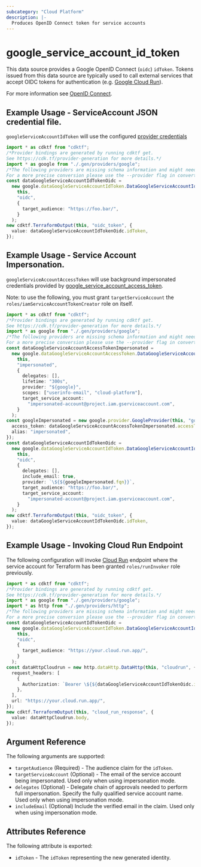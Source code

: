 ```yaml
---
subcategory: "Cloud Platform"
description: |-
  Produces OpenID Connect token for service accounts
---
```


# google\_service\_account\_id\_token

This data source provides a Google OpenID Connect (`oidc`) `idToken`.  Tokens issued from this data source are typically used to call external services that accept OIDC tokens for authentication (e.g. [Google Cloud Run](https://cloud.google.com/run/docs/authenticating/service-to-service)).

For more information see
[OpenID Connect](https://openid.net/specs/openid-connect-core-1_0.html#IDToken).

## Example Usage - ServiceAccount JSON credential file.

`googleServiceAccountIdToken` will use the configured [provider credentials](https://registry.terraform.io/providers/hashicorp/google/latest/docs/guides/provider_reference#credentials-1)

```typescript
import * as cdktf from "cdktf";
/*Provider bindings are generated by running cdktf get.
See https://cdk.tf/provider-generation for more details.*/
import * as google from "./.gen/providers/google";
/*The following providers are missing schema information and might need manual adjustments to synthesize correctly: google.
For a more precise conversion please use the --provider flag in convert.*/
const dataGoogleServiceAccountIdTokenOidc =
  new google.dataGoogleServiceAccountIdToken.DataGoogleServiceAccountIdToken(
    this,
    "oidc",
    {
      target_audience: "https://foo.bar/",
    }
  );
new cdktf.TerraformOutput(this, "oidc_token", {
  value: dataGoogleServiceAccountIdTokenOidc.idToken,
});

```

## Example Usage - Service Account Impersonation.

`googleServiceAccountAccessToken` will use background impersonated credentials provided by [google\_service\_account\_access\_token](https://registry.terraform.io/providers/hashicorp/google/latest/docs/data-sources/service_account_access_token).

Note: to use the following, you must grant `targetServiceAccount` the
`roles/iamServiceAccountTokenCreator` role on itself.

```typescript
import * as cdktf from "cdktf";
/*Provider bindings are generated by running cdktf get.
See https://cdk.tf/provider-generation for more details.*/
import * as google from "./.gen/providers/google";
/*The following providers are missing schema information and might need manual adjustments to synthesize correctly: google.
For a more precise conversion please use the --provider flag in convert.*/
const dataGoogleServiceAccountAccessTokenImpersonated =
  new google.dataGoogleServiceAccountAccessToken.DataGoogleServiceAccountAccessToken(
    this,
    "impersonated",
    {
      delegates: [],
      lifetime: "300s",
      provider: "${google}",
      scopes: ["userinfo-email", "cloud-platform"],
      target_service_account:
        "impersonated-account@project.iam.gserviceaccount.com",
    }
  );
const googleImpersonated = new google.provider.GoogleProvider(this, "google", {
  access_token: dataGoogleServiceAccountAccessTokenImpersonated.accessToken,
  alias: "impersonated",
});
const dataGoogleServiceAccountIdTokenOidc =
  new google.dataGoogleServiceAccountIdToken.DataGoogleServiceAccountIdToken(
    this,
    "oidc",
    {
      delegates: [],
      include_email: true,
      provider: `\${${googleImpersonated.fqn}}`,
      target_audience: "https://foo.bar/",
      target_service_account:
        "impersonated-account@project.iam.gserviceaccount.com",
    }
  );
new cdktf.TerraformOutput(this, "oidc_token", {
  value: dataGoogleServiceAccountIdTokenOidc.idToken,
});

```

## Example Usage - Invoking Cloud Run Endpoint

The following configuration will invoke [Cloud Run](https://cloud.google.com/run/docs/authenticating/service-to-service) endpoint where the service account for Terraform has been granted `roles/runInvoker` role previously.

```typescript
import * as cdktf from "cdktf";
/*Provider bindings are generated by running cdktf get.
See https://cdk.tf/provider-generation for more details.*/
import * as google from "./.gen/providers/google";
import * as http from "./.gen/providers/http";
/*The following providers are missing schema information and might need manual adjustments to synthesize correctly: google, http.
For a more precise conversion please use the --provider flag in convert.*/
const dataGoogleServiceAccountIdTokenOidc =
  new google.dataGoogleServiceAccountIdToken.DataGoogleServiceAccountIdToken(
    this,
    "oidc",
    {
      target_audience: "https://your.cloud.run.app/",
    }
  );
const dataHttpCloudrun = new http.dataHttp.DataHttp(this, "cloudrun", {
  request_headers: [
    {
      Authorization: `Bearer \${${dataGoogleServiceAccountIdTokenOidc.idToken}}`,
    },
  ],
  url: "https://your.cloud.run.app/",
});
new cdktf.TerraformOutput(this, "cloud_run_response", {
  value: dataHttpCloudrun.body,
});

```

## Argument Reference

The following arguments are supported:

* `targetAudience` (Required) - The audience claim for the `idToken`.
* `targetServiceAccount` (Optional) - The email of the service account being impersonated.  Used only when using impersonation mode.
* `delegates` (Optional) - Delegate chain of approvals needed to perform full impersonation. Specify the fully qualified service account name.   Used only when using impersonation mode.
* `includeEmail` (Optional) Include the verified email in the claim. Used only when using impersonation mode.

## Attributes Reference

The following attribute is exported:

* `idToken` - The `idToken` representing the new generated identity.
